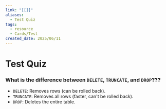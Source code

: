 ```yaml
---
link: "[[]]"
aliases:
  - Test Quiz
tags:
  - resource
  - Cards/Test
created_date: 2025/06/11
---
```

# Test Quiz
### What is the difference between `DELETE`, `TRUNCATE`, and `DROP`???
- `DELETE`: Removes rows (can be rolled back).  
- `TRUNCATE`: Removes all rows (faster, can't be rolled back).  
- `DROP`: Deletes the entire table.